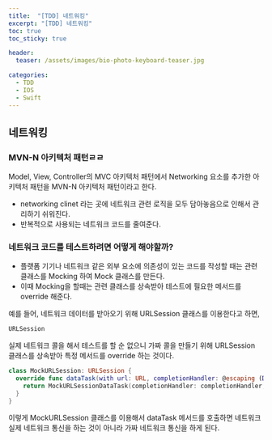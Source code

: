 ```yaml
---
title:  "[TDD] 네트워킹"
excerpt: "[TDD] 네트워킹"
toc: true
toc_sticky: true

header:
  teaser: /assets/images/bio-photo-keyboard-teaser.jpg

categories:
  - TDD
  - IOS
  - Swift
---
```


## 네트워킹 

### MVN-N 아키텍처 패턴ㄹㄹ
Model, View, Controller의 MVC 아키텍처 패턴에서 Networking 요소를 추가한 아키텍처 패턴을 MVN-N 아키텍처 패턴이라고 한다.

- networking clinet 라는 곳에 네트워크 관련 로직을 모두 담아놓음으로 인해서 관리하기 쉬워진다.
- 반복적으로 사용되는 네트워크 코드를 줄여준다.

### 네트워크 코드를 테스트하려면 어떻게 해야할까?

- 플랫폼 기기나 네트워크 같은 외부 요소에 의존성이 있는 코드를 작성할 때는 관련 클래스를 Mocking 하여 Mock 클래스를 만든다.
- 이때 Mocking을 할때는 관련 클래스를 상속받아 테스트에 필요한 메서드를 override 해준다.

예를 들어, 네트워크 데이터를 받아오기 위해 URLSession 클래스를 이용한다고 하면,

```swift
URLSession
```

실제 네트워크 콜을 해서 테스트를 할 순 없으니 가짜 콜을 만들기 위해 URLSession 클래스를 상속받아 특정 메서드를 override 하는 것이다.
```swift
class MockURLSession: URLSession {
  override func dataTask(with url: URL, completionHandler: @escaping (Data?, URLResponse?, Error?) -> Void) -> URLSessionDataTask {
    return MockURLSessionDataTask(completionHandler: completionHandler, url: url)
  }
}
```

이렇게 MockURLSession 클래스를 이용해서 dataTask 메서드를 호출하면 네트워크 실제 네트워크 통신을 하는 것이 아니라 가짜 네트워크 통신을 하게 된다.

